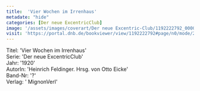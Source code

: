 ```yaml
---
title:  'Vier Wochen im Irrenhaus'
metadate: "hide"
categories: [Der neue ExcentricClub]
image: '/assets/images/coverart/Der neue Excentric-Club/1192222792_00000010.jpg'
visit: 'https://portal.dnb.de/bookviewer/view/1192222792#page/n0/mode/2up'
---
```

Titel: 'Vier Wochen im Irrenhaus' <br>
Serie: 'Der neue ExcentricClub' <br>
Jahr: '1920' <br>
AutorIn: 'Heinrich Feldinger. Hrsg. von Otto Eicke' <br>
Band-Nr: '?' <br>
Verlag: ' MignonVerl'